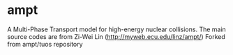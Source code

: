 # ampt
A Multi-Phase Transport model for high-energy nuclear collisions. The main source codes are from Zi-Wei Lin (http://myweb.ecu.edu/linz/ampt/)
Forked from ampt/tuos repository
